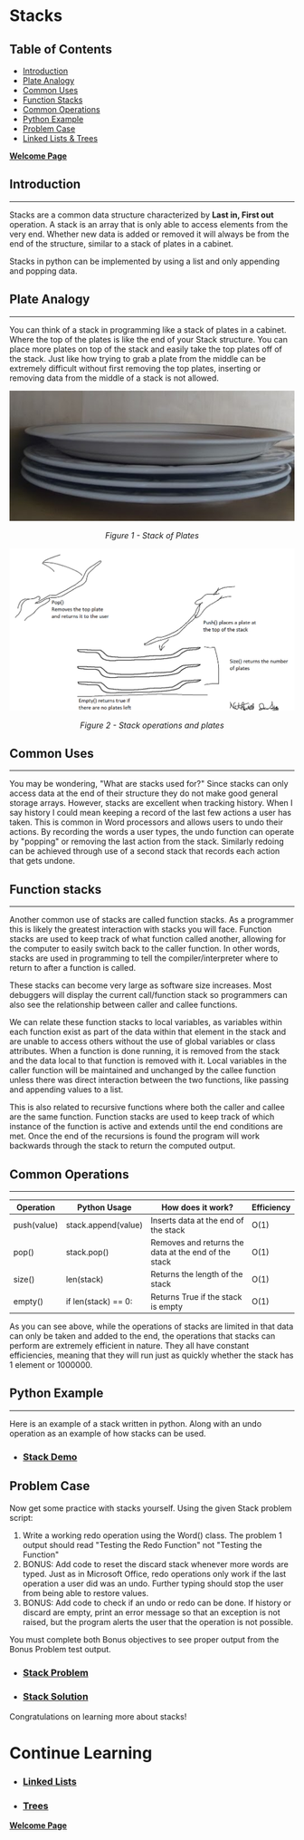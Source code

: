 # Stacks
## Table of Contents
- [Introduction](#introduction)
- [Plate Analogy](#plate-analogy)
- [Common Uses](#common-uses)
- [Function Stacks](#function-stacks)
- [Common Operations](#common-operations)
- [Python Example](#python-example)
- [Problem Case](#problem-case)
- [Linked Lists & Trees](#continue-learning)

[**Welcome Page**](0-welcome.md)
## Introduction 
___
Stacks are a common data structure characterized by **Last in, First out** operation. A stack is an array that is only able to access elements from the very end. Whether new data is added or removed it will always be from the end of the structure, similar to a stack of plates in a cabinet.

Stacks in python can be implemented by using a list and only appending and popping data.


## Plate Analogy
___
You can think of a stack in programming like a stack of plates in a cabinet. Where the top of the plates is like the end of your Stack structure. You can place more plates on top of the stack and easily take the top plates off of the stack. Just like how trying to grab a plate from the middle can be extremely difficult without first removing the top plates, inserting or removing data from the middle of a stack is not allowed.

<div align="center">

![Plates](Plates.jpg)

*Figure 1 - Stack of Plates*

![Plate Drawing](Plate_Analogy.png)

*Figure 2 - Stack operations and plates*
</div>

## Common Uses
___
You may be wondering, "What are stacks used for?" Since stacks can only access data at the end of their structure they do not make good general storage arrays. However, stacks are excellent when tracking history. When I say history I could mean keeping a record of the last few actions a user has taken. This is common in Word processors and allows users to undo their actions. By recording the words a user types, the undo function can operate by "popping" or removing the last action from the stack. Similarly redoing can be achieved through use of a second stack that records each action that gets undone.


## Function stacks
___
Another common use of stacks are called function stacks. As a programmer this is likely the greatest interaction with stacks you will face. Function stacks are used to keep track of what function called another, allowing for the computer to easily switch back to the caller function. In other words, stacks are used in programming to tell the compiler/interpreter where to return to after a function is called. 

These stacks can become very large as software size increases. Most debuggers will display the current call/function stack so programmers can also see the relationship between caller and callee functions.

We can relate these function stacks to local variables, as variables within each function exist as part of the data within that element in the stack and are unable to access others without the use of global variables or class attributes. When a function is done running, it is removed from the stack and the data local to that function is removed with it. Local variables in the caller function will be maintained and unchanged by the callee function unless there was direct interaction between the two functions, like passing and appending values to a list.

This is also related to recursive functions where both the caller and callee are the same function. Function stacks are used to keep track of which instance of the function is active and extends until the end conditions are met. Once the end of the recursions is found the program will work backwards through the stack to return the computed output.
## Common Operations 
___
Operation   | Python Usage        | How does it work? | Efficiency
------------|---------------------|-------------------|-----------
push(value) | stack.append(value) | Inserts data at the end of the stack | O(1)
pop()       | stack.pop()         | Removes and returns the data at the end of the stack | O(1)
size()      | len(stack)          | Returns the length of the stack | O(1)
empty()     | if len(stack) == 0: | Returns True if the stack is empty | O(1)


As you can see above, while the operations of stacks are limited in that data can only be taken and added to the end, the operations that stacks can perform are extremely efficient in nature. They all have constant efficiencies, meaning that they will run just as quickly whether the stack has 1 element or 1000000.

## Python Example
___
Here is an example of a stack written in python. Along with an undo operation as an example of how stacks can be used.
- ### [**Stack Demo**](stacks-demo.py)
## Problem Case
Now get some practice with stacks yourself. Using the given Stack problem script:
1. Write a working redo operation using the Word() class. The problem 1 output should read "Testing the Redo Function" not "Testing the Function"
2. BONUS: Add code to reset the discard stack whenever more words are typed. Just as in Microsoft Office, redo operations only work if the last operation a user did was an undo. Further typing should stop the user from being able to restore values. 
3. BONUS: Add code to check if an undo or redo can be done. If history or discard are empty, print an error message so that an exception is not raised, but the program alerts the user that the operation is not possible.

You must complete both Bonus objectives to see proper output from the Bonus Problem test output.
- ### [**Stack Problem**](stacks-problem.py)
- ### [**Stack Solution**](stacks-solution.py)

Congratulations on learning more about stacks!

# Continue Learning
- ### [Linked Lists](2-topic.md)
- ### [Trees](3-topic.md)

[**Welcome Page**](0-welcome.md)